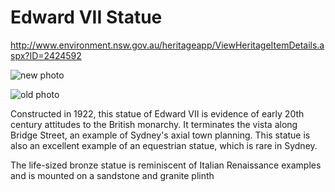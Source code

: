 # Edward VII Statue

<http://www.environment.nsw.gov.au/heritageapp/ViewHeritageItemDetails.aspx?ID=2424592>

![new photo](http://www.slv.vic.gov.au/pictoria/a/1/4/im/a14707.jpg)

![old photo](http://www.photosau.com.au/CosLib/JSmall/047/047797.jpg)

Constructed in 1922, this statue of Edward VII is evidence of early 20th century attitudes to the British monarchy.
It terminates the vista along Bridge Street, an example of Sydney's axial town planning.
This statue is also an excellent example of an equestrian statue, which is rare in Sydney.

The life-sized bronze statue is reminiscent of Italian Renaissance examples and is mounted on a sandstone and granite plinth
